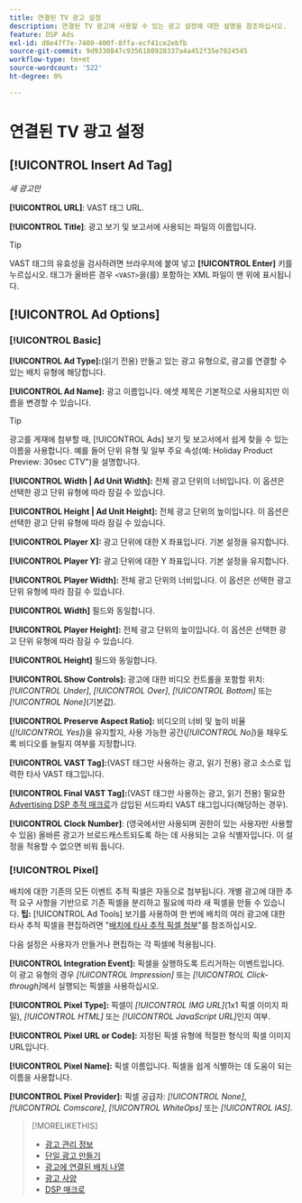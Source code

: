 ```yaml
---
title: 연결된 TV 광고 설정
description: 연결된 TV 광고에 사용할 수 있는 광고 설정에 대한 설명을 참조하십시오.
feature: DSP Ads
exl-id: d8e47f7e-7480-400f-8ffa-ecf41ce2ebfb
source-git-commit: 9d9330847c9356180928337a4a452f35e7024545
workflow-type: tm+mt
source-wordcount: '522'
ht-degree: 0%

---
```


# 연결된 TV 광고 설정

## [!UICONTROL Insert Ad Tag]

*새 광고만*

**[!UICONTROL URL]**: VAST 태그 URL.

**[!UICONTROL Title]**: 광고 보기 및 보고서에 사용되는 파일의 이름입니다.

>[!TIP]
>
> VAST 태그의 유효성을 검사하려면 브라우저에 붙여 넣고 **[!UICONTROL Enter]** 키를 누르십시오. 태그가 올바른 경우 `<VAST>`을(를) 포함하는 XML 파일이 맨 위에 표시됩니다.

## [!UICONTROL Ad Options]

### [!UICONTROL Basic]

**[!UICONTROL Ad Type]:**(읽기 전용) 만들고 있는 광고 유형으로, 광고를 연결할 수 있는 배치 유형에 해당합니다.

**[!UICONTROL Ad Name]:** 광고 이름입니다. 에셋 제목은 기본적으로 사용되지만 이름을 변경할 수 있습니다.

>[!TIP]
>
> 광고를 게재에 첨부할 때, [!UICONTROL Ads] 보기 및 보고서에서 쉽게 찾을 수 있는 이름을 사용합니다. 예를 들어 단위 유형 및 일부 주요 속성(예: Holiday Product Preview: 30sec CTV&quot;)을 설명합니다.

**[!UICONTROL Width | Ad Unit Width]:** 전체 광고 단위의 너비입니다. 이 옵션은 선택한 광고 단위 유형에 따라 잠길 수 있습니다.

**[!UICONTROL Height | Ad Unit Height]:** 전체 광고 단위의 높이입니다. 이 옵션은 선택한 광고 단위 유형에 따라 잠길 수 있습니다.

**[!UICONTROL Player X]:** 광고 단위에 대한 X 좌표입니다. 기본 설정을 유지합니다.

**[!UICONTROL Player Y]:** 광고 단위에 대한 Y 좌표입니다. 기본 설정을 유지합니다.

**[!UICONTROL Player Width]:** 전체 광고 단위의 너비입니다. 이 옵션은 선택한 광고 단위 유형에 따라 잠길 수 있습니다.

**[!UICONTROL Width]** 필드와 동일합니다.

**[!UICONTROL Player Height]:** 전체 광고 단위의 높이입니다. 이 옵션은 선택한 광고 단위 유형에 따라 잠길 수 있습니다.

**[!UICONTROL Height]** 필드와 동일합니다.

**[!UICONTROL Show Controls]:** 광고에 대한 비디오 컨트롤을 포함할 위치: *[!UICONTROL Under]*, *[!UICONTROL Over]*, *[!UICONTROL Bottom]* 또는 *[!UICONTROL None]*(기본값).

**[!UICONTROL Preserve Aspect Ratio]:** 비디오의 너비 및 높이 비율(*[!UICONTROL Yes]*)을 유지할지, 사용 가능한 공간(*[!UICONTROL No]*)을 채우도록 비디오를 늘릴지 여부를 지정합니다.

**[!UICONTROL VAST Tag]:**(VAST 태그만 사용하는 광고, 읽기 전용) 광고 소스로 입력한 타사 VAST 태그입니다.

**[!UICONTROL Final VAST Tag]:**(VAST 태그만 사용하는 광고, 읽기 전용) 필요한 [Advertising DSP 추적 매크로](/help/dsp/campaign-management/macros.md)가 삽입된 서드파티 VAST 태그입니다(해당하는 경우).

**[!UICONTROL Clock Number]**: (영국에서만 사용되며 권한이 있는 사용자만 사용할 수 있음) 올바른 광고가 브로드캐스트되도록 하는 데 사용되는 고유 식별자입니다. 이 설정을 적용할 수 없으면 비워 둡니다.

### [!UICONTROL Pixel]

배치에 대한 기존의 모든 이벤트 추적 픽셀은 자동으로 첨부됩니다. 개별 광고에 대한 추적 요구 사항을 기반으로 기존 픽셀을 분리하고 필요에 따라 새 픽셀을 만들 수 있습니다. **팁:** [!UICONTROL Ad Tools] 보기를 사용하여 한 번에 배치의 여러 광고에 대한 타사 추적 픽셀을 편집하려면 &quot;[배치에 타사 추적 픽셀 첨부](/help/dsp/campaign-management/ads/ad-pixel-attach-detach.md#attach-pixels-ads)&quot;를 참조하십시오.

다음 설정은 사용자가 만들거나 편집하는 각 픽셀에 적용됩니다.

**[!UICONTROL Integration Event]:** 픽셀을 실행하도록 트리거하는 이벤트입니다. 이 광고 유형의 경우 *[!UICONTROL Impression]* 또는 *[!UICONTROL Click-through]*&#x200B;에서 실행되는 픽셀을 사용하십시오.

**[!UICONTROL Pixel Type]:** 픽셀이 *[!UICONTROL IMG URL]*(1x1 픽셀 이미지 파일), *[!UICONTROL HTML]* 또는 *[!UICONTROL JavaScript URL]*&#x200B;인지 여부.

**[!UICONTROL Pixel URL or Code]:** 지정된 픽셀 유형에 적절한 형식의 픽셀 이미지 URL입니다.

**[!UICONTROL Pixel Name]:** 픽셀 이름입니다. 픽셀을 쉽게 식별하는 데 도움이 되는 이름을 사용합니다.

**[!UICONTROL Pixel Provider]:** 픽셀 공급자: *[!UICONTROL None]*, *[!UICONTROL Comscore]*, *[!UICONTROL WhiteOps]* 또는 *[!UICONTROL IAS]*.

>[!MORELIKETHIS]
>
>* [광고 관리 정보](ad-about.md)
>* [단일 광고 만들기](ad-create.md)
>* [광고에 연결된 배치 나열](/help/dsp/campaign-management/ads/ad-list-placements.md)
>* [광고 사양](ad-specs.md)
>* [DSP 매크로](/help/dsp/campaign-management/macros.md)
